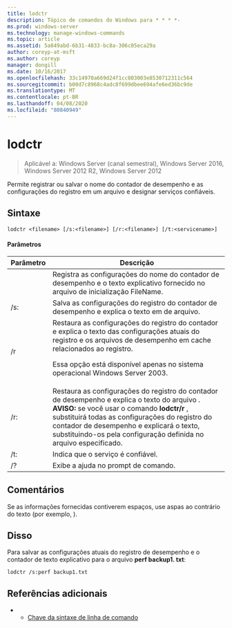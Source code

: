```yaml
---
title: lodctr
description: Tópico de comandos do Windows para * * * *-
ms.prod: windows-server
ms.technology: manage-windows-commands
ms.topic: article
ms.assetid: 5a849abd-6b31-4833-bc8a-306c05eca29a
author: coreyp-at-msft
ms.author: coreyp
manager: dongill
ms.date: 10/16/2017
ms.openlocfilehash: 33c14970a669d24f1cc803003e8530712311c564
ms.sourcegitcommit: b00d7c8968c4adc8f699dbee694afe6ed36bc9de
ms.translationtype: MT
ms.contentlocale: pt-BR
ms.lasthandoff: 04/08/2020
ms.locfileid: "80840949"
---
```

# <a name="lodctr"></a>lodctr

>Aplicável a: Windows Server (canal semestral), Windows Server 2016, Windows Server 2012 R2, Windows Server 2012

Permite registrar ou salvar o nome do contador de desempenho e as configurações do registro em um arquivo e designar serviços confiáveis.
## <a name="syntax"></a>Sintaxe
```
lodctr <filename> [/s:<filename>] [/r:<filename>] [/t:<servicename>]
```
#### <a name="parameters"></a>Parâmetros

|    Parâmetro     |                                                                                                                                         Descrição                                                                                                                                          |
|------------------|----------------------------------------------------------------------------------------------------------------------------------------------------------------------------------------------------------------------------------------------------------------------------------------------|
|    <filename>    |                                                                                          Registra as configurações do nome do contador de desempenho e o texto explicativo fornecido no arquivo de inicialização FileName.                                                                                          |
|  /s:<filename>   |                                                                                                       Salva as configurações do registro do contador de desempenho e explica o texto em <filename>de arquivo.                                                                                                       |
|        /r        |                                Restaura as configurações do registro do contador e explica o texto das configurações atuais do registro e os arquivos de desempenho em cache relacionados ao registro.<p>Essa opção está disponível apenas no sistema operacional Windows Server 2003.                                |
|  /r:<filename>   | Restaura as configurações do registro do contador de desempenho e explica o texto do arquivo <filename>. **AVISO:** se você usar o comando **lodctr/r** , substituirá todas as configurações do registro do contador de desempenho e explicará o texto, substituindo-os pela configuração definida no arquivo especificado. |
| /t:<servicename> |                                                                                                                       Indica que o serviço <servicename> é confiável.                                                                                                                       |
|        /?        |                                                                                                                             Exibe a ajuda no prompt de comando.                                                                                                                             |

## <a name="remarks"></a>Comentários
Se as informações fornecidas contiverem espaços, use aspas ao contrário do texto (por exemplo, <filename>).
## <a name="examples"></a><a name=BKMK_Examples></a>Disso
Para salvar as configurações atuais do registro de desempenho e o contador de texto explicativo para o arquivo **perf backup1. txt**:
```
lodctr /s:perf backup1.txt
```
## <a name="additional-references"></a>Referências adicionais
-   - [Chave da sintaxe de linha de comando](command-line-syntax-key.md)

